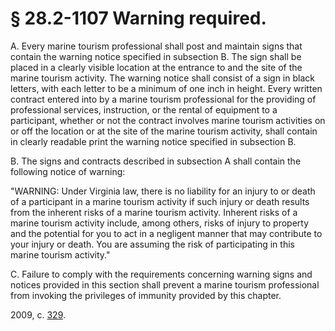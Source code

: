 # § 28.2-1107 Warning required.

<p>A. Every marine tourism professional shall post and maintain signs that contain the warning notice specified in subsection B. The sign shall be placed in a clearly visible location at the entrance to and the site of the marine tourism activity. The warning notice shall consist of a sign in black letters, with each letter to be a minimum of one inch in height. Every written contract entered into by a marine tourism professional for the providing of professional services, instruction, or the rental of equipment to a participant, whether or not the contract involves marine tourism activities on or off the location or at the site of the marine tourism activity, shall contain in clearly readable print the warning notice specified in subsection B.</p><p>B. The signs and contracts described in subsection A shall contain the following notice of warning:</p><p>"WARNING: Under Virginia law, there is no liability for an injury to or death of a participant in a marine tourism activity if such injury or death results from the inherent risks of a marine tourism activity. Inherent risks of a marine tourism activity include, among others, risks of injury to property and the potential for you to act in a negligent manner that may contribute to your injury or death. You are assuming the risk of participating in this marine tourism activity."</p><p>C. Failure to comply with the requirements concerning warning signs and notices provided in this section shall prevent a marine tourism professional from invoking the privileges of immunity provided by this chapter.</p><p>2009, c. <a href='http://lis.virginia.gov/cgi-bin/legp604.exe?091+ful+CHAP0329'>329</a>.</p>